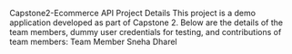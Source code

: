 Capstone2-Ecommerce API
Project Details
This project is a demo application developed as part of Capstone 2. Below are the details of the team members, dummy user credentials for testing, and contributions of team members:
Team Member
Sneha Dharel